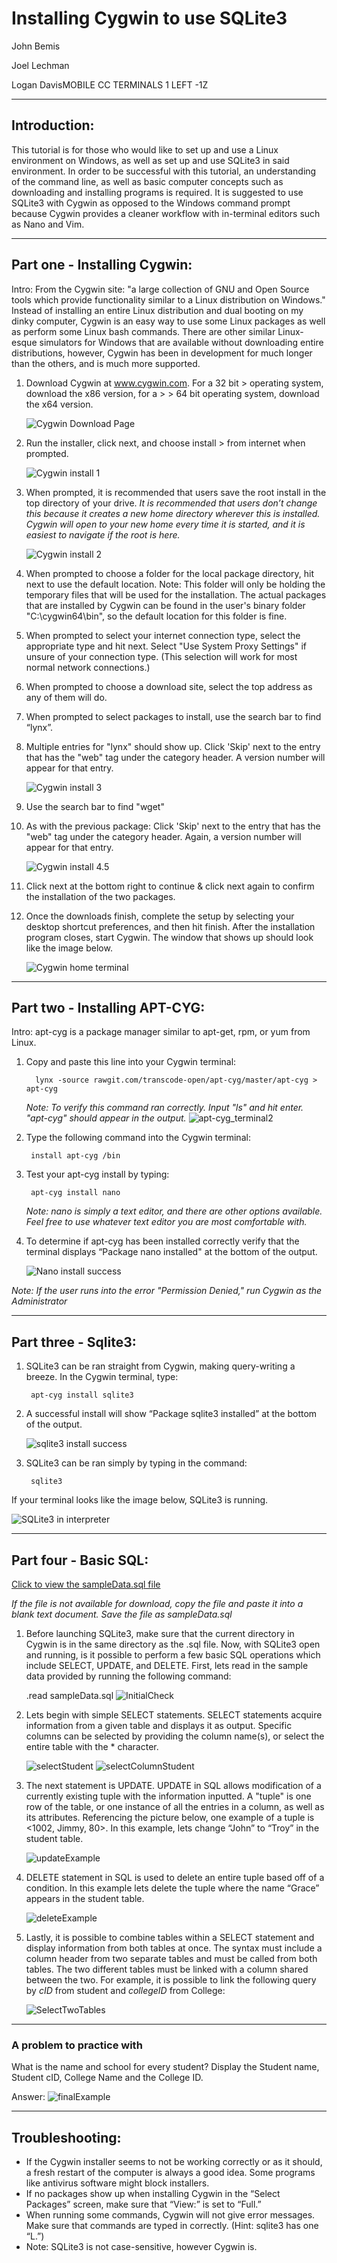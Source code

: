 
# Installing Cygwin to use SQLite3
John Bemis

Joel Lechman

Logan DavisMOBILE CC TERMINALS 1 LEFT -1Z
____


## Introduction:
This tutorial is for those who would like to set up and use a Linux environment on Windows, as well as set up and use SQLite3 in said environment. In order to be successful with this tutorial, an understanding of the command line, as well as basic computer concepts such as downloading and installing programs is required. It is suggested to use SQLite3 with Cygwin as opposed to the Windows command prompt because Cygwin provides a cleaner workflow with in-terminal editors such as Nano and Vim.



___
## Part one - Installing Cygwin:
Intro: 
From the Cygwin site: "a large collection of GNU and Open Source tools which provide functionality similar to a Linux distribution on Windows." Instead of installing an entire Linux distribution and dual booting on my dinky computer, Cygwin is an easy way to use some Linux packages as well as perform some Linux bash commands. There are other similar Linux-esque simulators for Windows that are available without downloading entire distributions, however, Cygwin has been in development for much longer than the others, and is much more supported.  


1. Download Cygwin at www.cygwin.com. For a 32 bit > operating system, download the x86 version, for a > > 64 bit operating system, download the x64 version.

    ![Cygwin Download Page](./images/CygwinDownloadPage.png "Download Page")


2. Run the installer, click next, and choose install > from internet when prompted.

    ![Cygwin install 1](./images/CygwinInstall1.png "Download source")


 3. When prompted, it is recommended that users save  the root install in the top directory of your drive.
 *It is recommended that users don’t change this because it creates a new home directory wherever this is installed. Cygwin will open to your new home every time it is started, and it is easiest to navigate if the root is here.*

    ![Cygwin install 2](./images/CygwinInstall2.png "Root Install Directory")
 


4. When prompted to choose a folder for the local package directory, hit next to use the default location. Note: This folder will only be holding the temporary files that will be used for the installation. The actual packages that are installed by Cygwin can be found in the user's binary folder "C:\cygwin64\bin", so the default location for this folder is fine. 



5. When prompted to select your internet connection type, select the appropriate type and hit next. Select "Use System Proxy Settings" if unsure of your connection type. (This selection will work for most normal network connections.)


6. When prompted to choose a download site, select the top address as any of them will do.


7. When prompted to select packages to install, use the search bar to find “lynx”.

8. Multiple entries for "lynx" should show up. Click 'Skip' next to the entry that has the "web" tag under the category header. A version number will appear for that entry.

    ![Cygwin install 3](./images/cygwininstall3.png "Lynx package")



9. Use the search bar to find "wget"


10. As with the previous package: Click 'Skip' next to the entry that has the "web" tag under the category header. Again, a version number will appear for that entry.


    ![Cygwin install 4.5](./images/cygwininstall4.5.png "wget package small")

11. Click next at the bottom right to continue & click next again to confirm the installation of the two packages.


13. Once the downloads finish, complete the setup by selecting your desktop shortcut preferences, and then hit finish. After the installation program closes, start Cygwin. The window that shows up should look like the image below.

    ![Cygwin home terminal](./images/cygwinterminal.png "cygwin terminal")



___
## Part two - Installing APT-CYG:
Intro: apt-cyg is a package manager similar to apt-get, rpm, or yum from Linux. 


1. Copy and paste this line into your Cygwin terminal:

         lynx -source rawgit.com/transcode-open/apt-cyg/master/apt-cyg > apt-cyg

    *Note: To verify this command ran correctly. Input "ls" and hit enter. "apt-cyg" should appear in the output.* 
    ![apt-cyg_terminal2](./images/apt-cyg_terminal2.png "apt-cyg_terminal2")

 
2. Type the following command into the Cygwin terminal:

        install apt-cyg /bin

3. Test your apt-cyg install by typing:

        apt-cyg install nano
    *Note: nano is simply a text editor, and there are other options available. Feel free to use whatever text editor you are most comfortable with.*



4. To determine if apt-cyg has been installed correctly verify that the terminal displays “Package nano installed" at the bottom of the output.

    ![Nano install success](./images/nano_install_success.png "nano success")

*Note: If the user runs into the error "Permission Denied," run Cygwin as the Administrator*

___
## Part three - Sqlite3:



1. SQLite3 can be ran straight from Cygwin, making query-writing a breeze. In the Cygwin terminal, type:

        apt-cyg install sqlite3

2. A successful install will show “Package sqlite3 installed” at the bottom of the output. 

    ![sqlite3 install success](./images/sqlite3_install_success.png "sqlite3 success")



3. SQLite3 can be ran simply by typing in the command: 

        sqlite3
If your terminal looks like the image below, SQLite3 is running.

 ![SQLite3 in interpreter](./images/in_sqlite3_success.PNG "sqlite3 in interpreter")




___
## Part four - Basic SQL:

<a href="https://bitbucket.org/lechman_davis_bemis/databases-writing-project/src/master/writing/02-tutorial/files/sampleData.sql" download>Click to view the sampleData.sql file</a>

*If the file is not available for download, copy the file and paste it into a blank text document. Save the file as sampleData.sql*



1. Before launching SQLite3, make sure that the current directory in Cygwin is in the same directory as the .sql file. Now, with SQLite3 open and running, is it possible to perform a few basic SQL operations which include SELECT, UPDATE, and DELETE. First, lets read in the sample data provided by running the following command:

    .read sampleData.sql
    ![InitialCheck](./images/SQL/InitialCheck.png "InitialCheck")
	

2. Lets begin with simple SELECT statements. SELECT statements acquire information from a given table and displays it as output. Specific columns can be selected by providing the column name(s), or select the entire table with the * character.

    ![selectStudent](./images/SQL/selectStudent.png "selectStudent")
    ![selectColumnStudent](./images/SQL/selectColumnStudent.png "selectColumnStudent")


3. The next statement is UPDATE. UPDATE in SQL allows modification of a currently existing tuple with the information inputted. A "tuple" is one row of the table, or one instance of all the entries in a column, as well as its attributes. Referencing the picture below, one example of a tuple is <1002, Jimmy, 80>. In this example, lets change “John” to “Troy” in the student table.

    ![updateExample](./images/SQL/updateExample.png "updateExample")

4. DELETE statement in SQL is used to delete an entire tuple based off of a condition. In this example lets delete the tuple where the name “Grace” appears in the student table. 

    ![deleteExample](./images/SQL/deleteExample.PNG "deleteExample")


5. Lastly, it is possible to combine tables within a SELECT statement and display information from both tables at once. The syntax must include a column header from two separate tables and must be called from both tables. The two different tables must be linked with a column shared between the two. 
For example, it is possible to link the following query by *cID* from student and *collegeID* from College:

    ![SelectTwoTables](./images/SQL/SelectTwoTables.PNG "SelectTwoTables")

___
### A problem to practice with
What is the name and school for every student? Display the Student name, Student cID,   	College Name and the College ID.



Answer:
    ![finalExample](./images/SQL/finalExample.png "finalExample")



___
## Troubleshooting:

* If the Cygwin installer seems to not be working correctly or as it should, a fresh restart of the computer is always a good idea. Some programs like antivirus software might block installers. 
* If no packages show up when installing Cygwin in the “Select Packages” screen, make sure that “View:” is set to “Full.”
* When running some commands, Cygwin will not give error messages. Make sure that commands are typed in correctly. (Hint: sqlite3 has one “L.”)
* Note: SQLite3 is not case-sensitive, however Cygwin is.



